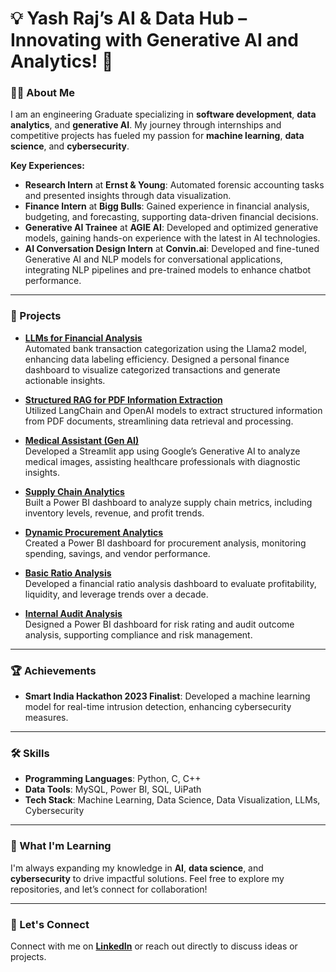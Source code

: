 # 💡 Yash Raj’s AI & Data Hub – Innovating with Generative AI and Analytics! 🚀

### 👨‍💻 About Me

I am an engineering Graduate specializing in **software development**, **data analytics**, and **generative AI**. My journey through internships and competitive projects has fueled my passion for **machine learning**, **data science**, and **cybersecurity**.

**Key Experiences:**
- **Research Intern** at **Ernst & Young**: Automated forensic accounting tasks and presented insights through data visualization.
- **Finance Intern** at **Bigg Bulls**: Gained experience in financial analysis, budgeting, and forecasting, supporting data-driven financial decisions.
- **Generative AI Trainee** at **AGIE AI**: Developed and optimized generative models, gaining hands-on experience with the latest in AI technologies.
- **AI Conversation Design Intern** at **Convin.ai**: Developed and fine-tuned Generative AI and NLP models for conversational applications, integrating NLP pipelines and pre-trained models to enhance chatbot performance.

---

### 🚀 Projects

- **[LLMs for Financial Analysis](https://github.com/YashRaj1240/finance-analysis-llm)**  
  Automated bank transaction categorization using the Llama2 model, enhancing data labeling efficiency. Designed a personal finance dashboard to visualize categorized transactions and generate actionable insights. 

- **[Structured RAG for PDF Information Extraction](https://github.com/YashRaj1240/Structured-RAG-PDF.git)**  
  Utilized LangChain and OpenAI models to extract structured information from PDF documents, streamlining data retrieval and processing.

- **[Medical Assistant (Gen AI)](https://github.com/YashRaj1240/Medical-Assistant)**  
  Developed a Streamlit app using Google’s Generative AI to analyze medical images, assisting healthcare professionals with diagnostic insights.

- **[Supply Chain Analytics](https://github.com/YashRaj1240/Supply-Chain-Analytics.git)**  
  Built a Power BI dashboard to analyze supply chain metrics, including inventory levels, revenue, and profit trends.

- **[Dynamic Procurement Analytics](https://github.com/YashRaj1240/Dynamic-Procurement-Analytics.git)**  
  Created a Power BI dashboard for procurement analysis, monitoring spending, savings, and vendor performance.

- **[Basic Ratio Analysis](https://github.com/YashRaj1240/Basic-Ratio-Analysis.git)**  
  Developed a financial ratio analysis dashboard to evaluate profitability, liquidity, and leverage trends over a decade.

- **[Internal Audit Analysis](https://github.com/YashRaj1240/Internal-Audit-Analysis.git)**  
  Designed a Power BI dashboard for risk rating and audit outcome analysis, supporting compliance and risk management.

---

### 🏆 Achievements

- **Smart India Hackathon 2023 Finalist**: Developed a machine learning model for real-time intrusion detection, enhancing cybersecurity measures.

---

### 🛠️ Skills

- **Programming Languages**: Python, C, C++
- **Data Tools**: MySQL, Power BI, SQL, UiPath
- **Tech Stack**: Machine Learning, Data Science, Data Visualization, LLMs, Cybersecurity

---

### 🌱 What I'm Learning

I'm always expanding my knowledge in **AI**, **data science**, and **cybersecurity** to drive impactful solutions. Feel free to explore my repositories, and let’s connect for collaboration!

---

### 👫 Let's Connect

Connect with me on **[LinkedIn](https://www.linkedin.com/in/yash-raj)** or reach out directly to discuss ideas or projects.
